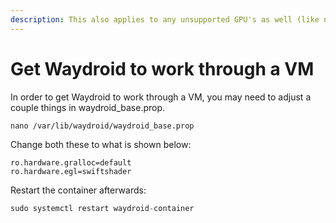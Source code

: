 ```yaml
---
description: This also applies to any unsupported GPU's as well (like nVidia)
---
```


# Get Waydroid to work through a VM

In order to get Waydroid to work through a VM, you may need to adjust a couple things in waydroid\_base.prop.

```
nano /var/lib/waydroid/waydroid_base.prop
```

Change both these to what is shown below:

```
ro.hardware.gralloc=default
ro.hardware.egl=swiftshader
```

Restart the container afterwards:

```js
sudo systemctl restart waydroid-container
```
